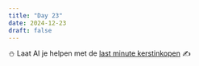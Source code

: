 ```yaml
---
title: "Day 23"
date: 2024-12-23
draft: false
---
```


⛄ Laat AI je helpen met de [last minute kerstinkopen](https://abcnews.go.com/GMA/Living/google-executive-shows-new-ai-tools-work-make/story?id=116003374) ✍️
